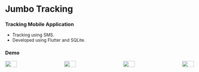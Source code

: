 # Jumbo Tracking 
### Tracking Mobile Application 
- Tracking using SMS.
- Developed using Flutter and SQLite.

### Demo
<div style='display:flex;justified-content:between; width:100vw;'>
  <img src="https://igowthaman.github.io/img/jumbotracking/3.jpg" width="20%">
  <img src="https://igowthaman.github.io/img/jumbotracking/4.jpg" width="20%">
  <img src="https://igowthaman.github.io/img/jumbotracking/1.jpg" width="20%">
  <img src="https://igowthaman.github.io/img/jumbotracking/2.jpg" width="20%">
<div>
